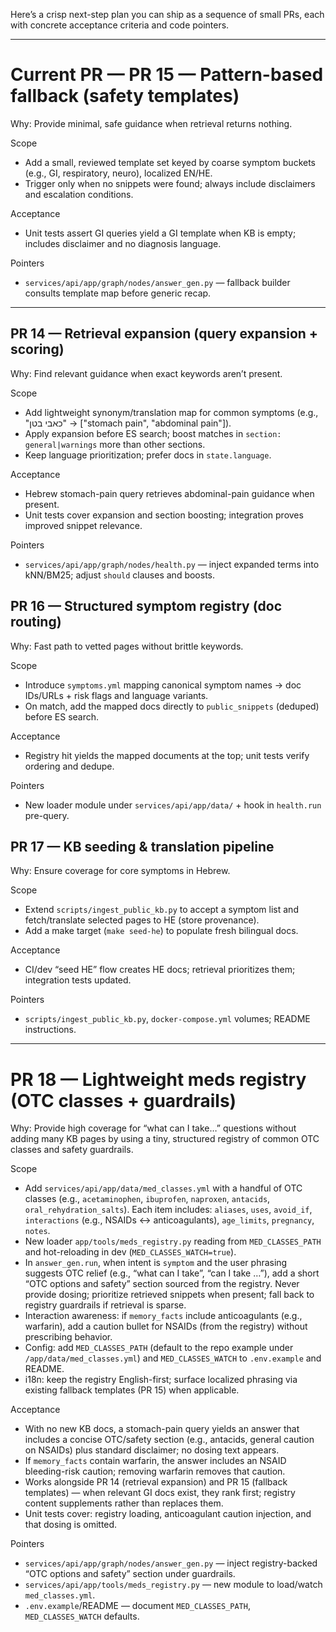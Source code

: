 Here’s a crisp next-step plan you can ship as a sequence of small PRs, each with concrete acceptance criteria and code pointers.

---

# Current PR — PR 15 — Pattern-based fallback (safety templates)

Why: Provide minimal, safe guidance when retrieval returns nothing.

Scope

- Add a small, reviewed template set keyed by coarse symptom buckets (e.g., GI, respiratory, neuro), localized EN/HE.
- Trigger only when no snippets were found; always include disclaimers and escalation conditions.

Acceptance

- Unit tests assert GI queries yield a GI template when KB is empty; includes disclaimer and no diagnosis language.

Pointers

- `services/api/app/graph/nodes/answer_gen.py` — fallback builder consults template map before generic recap.

---

## PR 14 — Retrieval expansion (query expansion + scoring)

Why: Find relevant guidance when exact keywords aren’t present.

Scope

- Add lightweight synonym/translation map for common symptoms (e.g., "כאבי בטן" → ["stomach pain", "abdominal pain"]).
- Apply expansion before ES search; boost matches in `section: general|warnings` more than other sections.
- Keep language prioritization; prefer docs in `state.language`.

Acceptance

- Hebrew stomach-pain query retrieves abdominal-pain guidance when present.
- Unit tests cover expansion and section boosting; integration proves improved snippet relevance.

Pointers

- `services/api/app/graph/nodes/health.py` — inject expanded terms into kNN/BM25; adjust `should` clauses and boosts.

<!-- PR 15 content moved to 'Current PR' above -->

## PR 16 — Structured symptom registry (doc routing)

Why: Fast path to vetted pages without brittle keywords.

Scope

- Introduce `symptoms.yml` mapping canonical symptom names → doc IDs/URLs + risk flags and language variants.
- On match, add the mapped docs directly to `public_snippets` (deduped) before ES search.

Acceptance

- Registry hit yields the mapped documents at the top; unit tests verify ordering and dedupe.

Pointers

- New loader module under `services/api/app/data/` + hook in `health.run` pre-query.

## PR 17 — KB seeding & translation pipeline

Why: Ensure coverage for core symptoms in Hebrew.

Scope

- Extend `scripts/ingest_public_kb.py` to accept a symptom list and fetch/translate selected pages to HE (store provenance).
- Add a make target (`make seed-he`) to populate fresh bilingual docs.

Acceptance

- CI/dev “seed HE” flow creates HE docs; retrieval prioritizes them; integration tests updated.

Pointers

- `scripts/ingest_public_kb.py`, `docker-compose.yml` volumes; README instructions.

---

# PR 18 — Lightweight meds registry (OTC classes + guardrails)

Why: Provide high coverage for “what can I take…” questions without adding many KB pages by using a tiny, structured registry of common OTC classes and safety guardrails.

Scope

- Add `services/api/app/data/med_classes.yml` with a handful of OTC classes (e.g., `acetaminophen`, `ibuprofen`, `naproxen`, `antacids`, `oral_rehydration_salts`). Each item includes: `aliases`, `uses`, `avoid_if`, `interactions` (e.g., NSAIDs ↔ anticoagulants), `age_limits`, `pregnancy`, `notes`.
- New loader `app/tools/meds_registry.py` reading from `MED_CLASSES_PATH` and hot-reloading in dev (`MED_CLASSES_WATCH=true`).
- In `answer_gen.run`, when intent is `symptom` and the user phrasing suggests OTC relief (e.g., “what can I take”, “can I take …”), add a short “OTC options and safety” section sourced from the registry. Never provide dosing; prioritize retrieved snippets when present; fall back to registry guardrails if retrieval is sparse.
- Interaction awareness: if `memory_facts` include anticoagulants (e.g., warfarin), add a caution bullet for NSAIDs (from the registry) without prescribing behavior.
- Config: add `MED_CLASSES_PATH` (default to the repo example under `/app/data/med_classes.yml`) and `MED_CLASSES_WATCH` to `.env.example` and README.
- i18n: keep the registry English-first; surface localized phrasing via existing fallback templates (PR 15) when applicable.

Acceptance

- With no new KB docs, a stomach-pain query yields an answer that includes a concise OTC/safety section (e.g., antacids, general caution on NSAIDs) plus standard disclaimer; no dosing text appears.
- If `memory_facts` contain warfarin, the answer includes an NSAID bleeding-risk caution; removing warfarin removes that caution.
- Works alongside PR 14 (retrieval expansion) and PR 15 (fallback templates) — when relevant GI docs exist, they rank first; registry content supplements rather than replaces them.
- Unit tests cover: registry loading, anticoagulant caution injection, and that dosing is omitted.

Pointers

- `services/api/app/graph/nodes/answer_gen.py` — inject registry-backed “OTC options and safety” section under guardrails.
- `services/api/app/tools/meds_registry.py` — new module to load/watch `med_classes.yml`.
- `.env.example`/README — document `MED_CLASSES_PATH`, `MED_CLASSES_WATCH` defaults.
